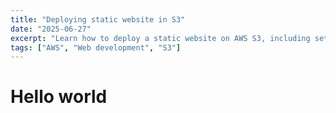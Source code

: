 ```yaml
---
title: "Deploying static website in S3"
date: "2025-06-27"
excerpt: "Learn how to deploy a static website on AWS S3, including setup, configuration, and best practices for hosting your site efficiently." 
tags: ["AWS", "Web development", "S3"]
---
```


# Hello world